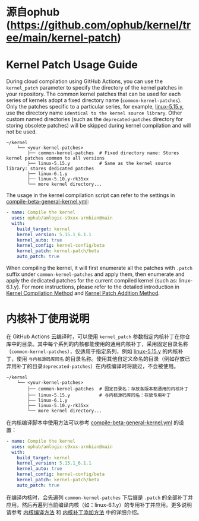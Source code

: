 # 源自ophub (https://github.com/ophub/kernel/tree/main/kernel-patch)
# Kernel Patch Usage Guide

During cloud compilation using GitHub Actions, you can use the `kernel_patch` parameter to specify the directory of the kernel patches in your repository. The common kernel patches that can be used for each series of kernels adopt a fixed directory name (`common-kernel-patches`). Only the patches specific to a particular series, for example, [linux-5.15.y](https://github.com/unifreq/linux-5.15.y), use the directory name `identical to the kernel source library`. Other custom named directories (such as the `deprecated-patches` directory for storing obsolete patches) will be skipped during kernel compilation and will not be used.

```shell
~/kernel
    └── <your-kernel-patches>
        ├── common-kernel-patches  # Fixed directory name: Stores kernel patches common to all versions
        ├── linux-5.15.y           # Same as the kernel source library: stores dedicated patches
        ├── linux-6.1.y
        ├── linux-5.10.y-rk35xx
        └── more kernel directory...
```

The usage in the kernel compilation script can refer to the settings in [compile-beta-general-kernel.yml](../.github/workflows/compile-beta-general-kernel.yml):

```yaml
- name: Compile the kernel
  uses: ophub/amlogic-s9xxx-armbian@main
  with:
    build_target: kernel
    kernel_version: 5.15.1_6.1.1
    kernel_auto: true
    kernel_config: kernel-config/beta
    kernel_patch: kernel-patch/beta
    auto_patch: true
```

When compiling the kernel, it will first enumerate all the patches with `.patch` suffix under `common-kernel-patches` and apply them, then enumerate and apply the dedicated patches for the current compiled kernel (such as: linux-6.1.y). For more instructions, please refer to the detailed introduction in [Kernel Compilation Method](https://github.com/ophub/amlogic-s9xxx-armbian/tree/main/compile-kernel) and [Kernel Patch Addition Method](https://github.com/ophub/amlogic-s9xxx-armbian/tree/main/documents/README.md#9-compiling-armbian-kernel).

# 内核补丁使用说明

在 GitHub Actions 云编译时，可以使用 `kernel_patch` 参数指定内核补丁在你仓库中的目录。其中每个系列的内核都能使用的通用内核补丁，采用固定目录名称（`common-kernel-patches`），仅适用于指定系列，例如 [linux-5.15.y](https://github.com/unifreq/linux-5.15.y) 的内核补丁，使用 `与内核源码库同名` 的目录名称。使用其他自定义命名的目录（例如存放已弃用补丁的目录`deprecated-patches`）在内核编译时将跳过，不会被使用。

```shell
~/kernel
    └── <your-kernel-patches>
        ├── common-kernel-patches  # 固定目录名：存放各版本都通用的内核补丁
        ├── linux-5.15.y           # 与内核源码库同名：存放专用补丁
        ├── linux-6.1.y
        ├── linux-5.10.y-rk35xx
        └── more kernel directory...
```

在内核编译脚本中使用方法可以参考 [compile-beta-general-kernel.yml](../.github/workflows/compile-beta-general-kernel.yml) 的设置：

```yaml
- name: Compile the kernel
  uses: ophub/amlogic-s9xxx-armbian@main
  with:
    build_target: kernel
    kernel_version: 5.15.1_6.1.1
    kernel_auto: true
    kernel_config: kernel-config/beta
    kernel_patch: kernel-patch/beta
    auto_patch: true
```

在编译内核时，会先遍列 `common-kernel-patches` 下后缀是 `.patch` 的全部补丁并应用，然后再遍列当前编译内核（如：linux-6.1.y）的专用补丁并应用。更多说明请参考 [内核编译方法](https://github.com/ophub/amlogic-s9xxx-armbian/tree/main/compile-kernel) 和 [内核补丁添加方法](https://github.com/ophub/amlogic-s9xxx-armbian/tree/main/documents/README.cn.md#9-编译-armbian-内核) 中的详细介绍。
